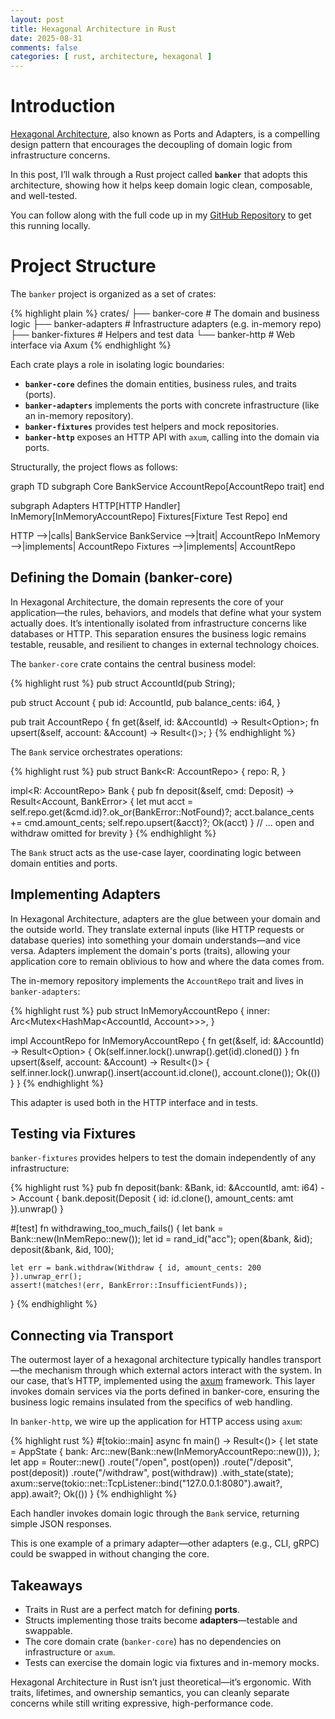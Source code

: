 ```yaml
---
layout: post
title: Hexagonal Architecture in Rust
date: 2025-08-31
comments: false
categories: [ rust, architecture, hexagonal ]
---
```


# Introduction

[Hexagonal Architecture](https://en.wikipedia.org/wiki/Hexagonal_architecture_(software)), also known as Ports and 
Adapters, is a compelling design pattern that encourages the decoupling of domain logic from infrastructure concerns. 

In this post, I’ll walk through a Rust project called **`banker`** that adopts this architecture, showing how it helps 
keep domain logic clean, composable, and well-tested.

You can follow along with the full code up in my [GitHub Repository](https://github.com/tuttlem/banker) to get this 
running locally.

# Project Structure

The `banker` project is organized as a set of crates:

{% highlight plain %}
crates/
├── banker-core       # The domain and business logic
├── banker-adapters   # Infrastructure adapters (e.g. in-memory repo)
├── banker-fixtures   # Helpers and test data
└── banker-http       # Web interface via Axum
{% endhighlight %}

Each crate plays a role in isolating logic boundaries:

- **`banker-core`** defines the domain entities, business rules, and traits (ports).
- **`banker-adapters`** implements the ports with concrete infrastructure (like an in-memory repository).
- **`banker-fixtures`** provides test helpers and mock repositories.
- **`banker-http`** exposes an HTTP API with `axum`, calling into the domain via ports.

Structurally, the project flows as follows:

<div class="mermaid">
graph TD
  subgraph Core
    BankService
    AccountRepo[AccountRepo trait]
  end

  subgraph Adapters
    HTTP[HTTP Handler]
    InMemory[InMemoryAccountRepo]
    Fixtures[Fixture Test Repo]
  end

  HTTP -->|calls| BankService
  BankService -->|trait| AccountRepo
  InMemory -->|implements| AccountRepo
  Fixtures -->|implements| AccountRepo

</div>

## Defining the Domain (banker-core)

In Hexagonal Architecture, the domain represents the core of your application—the rules, behaviors, and models that 
define what your system actually does. It’s intentionally isolated from infrastructure concerns like databases or HTTP. 
This separation ensures the business logic remains testable, reusable, and resilient to changes in external technology 
choices.

The `banker-core` crate contains the central business model:

{% highlight rust %}
pub struct AccountId(pub String);

pub struct Account {
    pub id: AccountId,
    pub balance_cents: i64,
}

pub trait AccountRepo {
    fn get(&self, id: &AccountId) -> Result<Option<Account>>;
    fn upsert(&self, account: &Account) -> Result<()>;
}
{% endhighlight %}

The `Bank` service orchestrates operations:

{% highlight rust %}
pub struct Bank<R: AccountRepo> {
    repo: R,
}

impl<R: AccountRepo> Bank<R> {
    pub fn deposit(&self, cmd: Deposit) -> Result<Account, BankError> {
        let mut acct = self.repo.get(&cmd.id)?.ok_or(BankError::NotFound)?;
        acct.balance_cents += cmd.amount_cents;
        self.repo.upsert(&acct)?;
        Ok(acct)
    }
    // ... open and withdraw omitted for brevity
}
{% endhighlight %}

The `Bank` struct acts as the use-case layer, coordinating logic between domain entities and ports.

## Implementing Adapters

In Hexagonal Architecture, adapters are the glue between your domain and the outside world. They translate external 
inputs (like HTTP requests or database queries) into something your domain understands—and vice versa. Adapters 
implement the domain's ports (traits), allowing your application core to remain oblivious to how and where the data 
comes from.

The in-memory repository implements the `AccountRepo` trait and lives in `banker-adapters`:

{% highlight rust %}
pub struct InMemoryAccountRepo {
    inner: Arc<Mutex<HashMap<AccountId, Account>>>,
}

impl AccountRepo for InMemoryAccountRepo {
    fn get(&self, id: &AccountId) -> Result<Option<Account>> {
        Ok(self.inner.lock().unwrap().get(id).cloned())
    }
    fn upsert(&self, account: &Account) -> Result<()> {
        self.inner.lock().unwrap().insert(account.id.clone(), account.clone());
        Ok(())
    }
}
{% endhighlight %}

This adapter is used both in the HTTP interface and in tests.

## Testing via Fixtures

`banker-fixtures` provides helpers to test the domain independently of any infrastructure:

{% highlight rust %}
pub fn deposit(bank: &Bank<impl AccountRepo>, id: &AccountId, amt: i64) -> Account {
    bank.deposit(Deposit { id: id.clone(), amount_cents: amt }).unwrap()
}

#[test]
fn withdrawing_too_much_fails() {
    let bank = Bank::new(InMemRepo::new());
    let id = rand_id("acc");
    open(&bank, &id);
    deposit(&bank, &id, 100);

    let err = bank.withdraw(Withdraw { id, amount_cents: 200 }).unwrap_err();
    assert!(matches!(err, BankError::InsufficientFunds));
}
{% endhighlight %}

## Connecting via Transport

The outermost layer of a hexagonal architecture typically handles transport—the mechanism through which external actors 
interact with the system. In our case, that’s HTTP, implemented using the [axum](https://docs.rs/axum/latest/axum/) framework. This layer invokes domain 
services via the ports defined in banker-core, ensuring the business logic remains insulated from the specifics of web 
handling.

In `banker-http`, we wire up the application for HTTP access using `axum`:

{% highlight rust %}
#[tokio::main]
async fn main() -> Result<()> {
    let state = AppState {
        bank: Arc::new(Bank::new(InMemoryAccountRepo::new())),
    };
    let app = Router::new()
        .route("/open", post(open))
        .route("/deposit", post(deposit))
        .route("/withdraw", post(withdraw))
        .with_state(state);
    axum::serve(tokio::net::TcpListener::bind("127.0.0.1:8080").await?, app).await?;
    Ok(())
}
{% endhighlight %}

Each handler invokes domain logic through the `Bank` service, returning simple JSON responses.

This is one example of a primary adapter—other adapters (e.g., CLI, gRPC) could be swapped in without changing the core.

## Takeaways

- Traits in Rust are a perfect match for defining **ports**.
- Structs implementing those traits become **adapters**—testable and swappable.
- The core domain crate (`banker-core`) has no dependencies on infrastructure or `axum`.
- Tests can exercise the domain logic via fixtures and in-memory mocks.

Hexagonal Architecture in Rust isn’t just theoretical—it’s ergonomic. With traits, lifetimes, and ownership semantics, 
you can cleanly separate concerns while still writing expressive, high-performance code.
